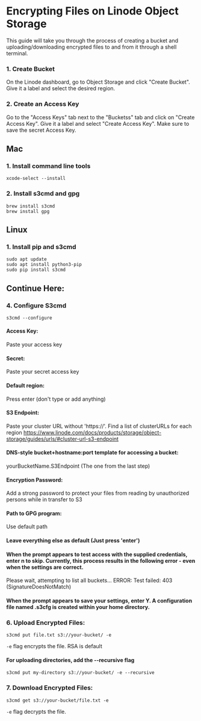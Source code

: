 # Encrypting Files on Linode Object Storage

This guide will take you through the process of creating a bucket and uploading/downloading encrypted files to and from it through a shell terminal.
### 1. Create Bucket
On the Linode dashboard, go to Object Storage and click "Create Bucket". Give it a label and select the desired region.
### 2. Create an Access Key
Go to the "Access Keys" tab next to the "Bucketss" tab and click on "Create Access Key". Give it a label and select "Create Access Key". Make sure to save the secret Access Key.


## Mac
### 1. Install command line tools
```
xcode-select --install
```

### 2. Install s3cmd and gpg
```
brew install s3cmd
brew install gpg
```



## Linux

### 1. Install pip and s3cmd
```
sudo apt update
sudo apt install python3-pip
sudo pip install s3cmd
```

## Continue Here:

### 4. Configure S3cmd
```
s3cmd --configure
```

#### Access Key: 
Paste your access key
  
#### Secret: 
Paste your secret access key
    
#### Default region: 
Press enter (don't type or add anything)
    
#### S3 Endpoint: 
Paste your cluster URL without 'https://'. 
Find a list of clusterURLs for each region
https://www.linode.com/docs/products/storage/object-storage/guides/urls/#cluster-url-s3-endpoint

#### DNS-style bucket+hostname:port template for accessing a bucket:
yourBucketName.S3Endpoint (The one from the last step)

#### Encryption Password:
Add a strong password to protect your files from reading by unauthorized persons while in transfer to S3

#### Path to GPG program:
Use default path

#### Leave everything else as default (Just press 'enter')

#### When the prompt appears to test access with the supplied credentials, enter n to skip. Currently, this process results in the following error - even when the settings are correct.

Please wait, attempting to list all buckets...
ERROR: Test failed: 403 (SignatureDoesNotMatch)

#### When the prompt appears to save your settings, enter Y. A configuration file named .s3cfg is created within your home directory.

### 6. Upload Encrypted Files:
```
s3cmd put file.txt s3://your-bucket/ -e
```

`-e` flag encrypts the file. RSA is default

#### For uploading directories, add the --recursive flag

```
s3cmd put my-directory s3://your-bucket/ -e --recursive
```

### 7. Download Encrypted Files:
```
s3cmd get s3://your-bucket/file.txt -e

```
`-e` flag decrypts the file.




  




